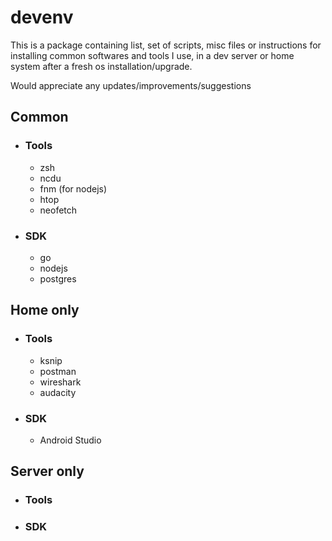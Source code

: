 # devenv
This is a package containing list, set of scripts, misc files or instructions for installing common softwares and tools I use, in a dev server or home system after a fresh os installation/upgrade.

Would appreciate any updates/improvements/suggestions

## Common
  - ### Tools
    - zsh
    - ncdu
    - fnm (for nodejs)
    - htop
    - neofetch
  - ### SDK
    - go
    - nodejs
    - postgres

 ## Home only
   - ### Tools
     - ksnip
     - postman
     - wireshark
     - audacity
  - ### SDK
    - Android Studio
   
## Server only
  - ### Tools
  - ### SDK

